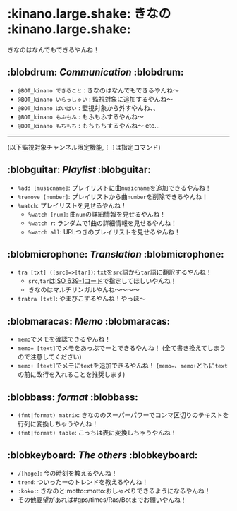 # :kinano.large.shake: きなの :kinano.large.shake:
きなのはなんでもできるやんね！

## :blobdrum: *Communication* :blobdrum:
- `@BOT_kinano できること` : きなのはなんでもできるやんね～
- `@BOT_kinano いらっしゃい` : 監視対象に追加するやんね～
- `@BOT_kinano ばいばい` : 監視対象から外すやんね、、
- `@BOT_kinano もふもふ` : もふもふするやんね～
- `@BOT_kinano もちもち` : もちもちするやんね～
  etc...

-----

(以下監視対象チャンネル限定機能, `[ ]`は指定コマンド)

## :blobguitar: *Playlist* :blobguitar:
- `%add [musicname]`: プレイリストに曲`musicname`を追加できるやんね！
- `%remove [number]`: プレイリストから曲`number`を削除できるやんね！
- `%watch`: プレイリストを見せるやんね！
  - `%watch [num]`: 曲`num`の詳細情報を見せるやんね！
  - `%watch r`: ランダムで1曲の詳細情報を見せるやんね！
  - `%watch all`: URLつきのプレイリストを見せるやんね！

## :blobmicrophone: *Translation* :blobmicrophone:
- `tra [txt] ([src]=>[tar])`: `txt`を`src`語から`tar`語に翻訳するやんね！
    - `src`,`tar`は[ISO 639-1コード](https://ja.wikipedia.org/wiki/ISO_639-1%E3%82%B3%E3%83%BC%E3%83%89%E4%B8%80%E8%A6%A7)で指定してほしいやんね！
    - きなのはマルチリンガルやんね～～～～
- `tratra [txt]`: やまびこするやんね！やっほ～

## :blobmaracas: *Memo* :blobmaracas:
- `memo`でメモを確認できるやんね！
- `memo= [text]`でメモをあっぷでーとできるやんね！ (全て書き換えてしまうので注意してください)
- `memo+ [text]`でメモに`text`を追加できるやんね！ (`memo=`、`memo+`ともに`text`の前に改行を入れることを推奨します)

## :blobbass: *format* :blobbass:
- `(fmt|format) matrix`: きなののスーパーパワーでコンマ区切りのテキストを行列に変換しちゃうやんね！
- `(fmt|format) table`: こっちは表に変換しちゃうやんね！

## :blobkeyboard: *The others* :blobkeyboard:
- `/[hoge]`: 今の時刻を教えるやんね！
- `trend`: ついったーのトレンドを教えるやんね！
- `:koko:`: きなのと:motto::motto:おしゃべりできるようになるやんね！
- その他要望があれば#gps/times/Ras/Botまでお願いやんね！
